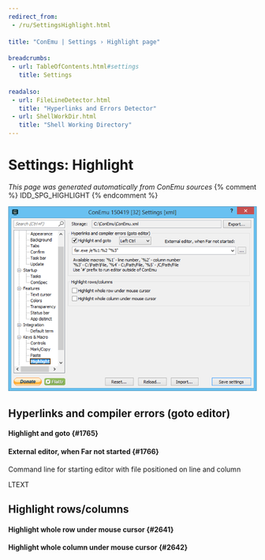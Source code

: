 ```yaml
---
redirect_from:
 - /ru/SettingsHighlight.html

title: "ConEmu | Settings › Highlight page"

breadcrumbs:
 - url: TableOfContents.html#settings
   title: Settings

readalso:
 - url: FileLineDetector.html
   title: "Hyperlinks and Errors Detector"
 - url: ShellWorkDir.html
   title: "Shell Working Directory"
---
```


# Settings: Highlight

*This page was generated automatically from ConEmu sources*
{% comment %} IDD_SPG_HIGHLIGHT {% endcomment %}

![ConEmu Settings: Highlight](/img/Settings-Highlight.png)



## Hyperlinks and compiler errors (goto editor)

#### Highlight and goto  {#1765}


#### External editor, when Far not started  {#1766}


Command line for starting editor with file positioned on line and column



LTEXT



## Highlight rows/columns

#### Highlight whole row under mouse cursor  {#2641}


#### Highlight whole column under mouse cursor  {#2642}





